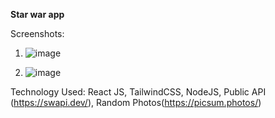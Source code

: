 **Star war app**

Screenshots:

1)  ![image](https://github.com/Anshul21107/tsx-mern-28Aug2023/assets/99964369/635b5b92-b6d8-497b-980a-173289842fbf)

2)  ![image](https://github.com/Anshul21107/tsx-mern-28Aug2023/assets/99964369/d6b3290a-ace7-4345-a9d2-8d8e50c94385)


Technology Used:
React JS, TailwindCSS, NodeJS,  Public API (https://swapi.dev/), Random Photos(https://picsum.photos/)
